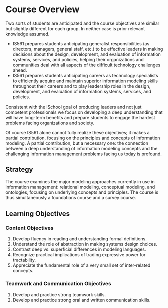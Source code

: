 # Course Overview

Two sorts of students are anticipated and the course
objectives are similar but slightly different for each group. In
neither case is prior relevant knowledge assumed.

- IS561 prepares students anticipating generalist responsibilities
  (as directors, managers, general staff, etc.) to be effective
  leaders in making decisions about the design, development, and
  evaluation of information systems, services, and policies, helping
  their organizations and communities deal with all aspects of the
  difficult technology challenges ahead.
- IS561 prepares students anticipating careers as technology
  specialists to efficiently acquire and maintain superior information
  modeling skills throughout their careers and to play leadership
  roles in the design, development, and evaluation of information
  systems, services, and policies.

Consistent with the iSchool goal of producing leaders and not just
competent professionals we focus on developing a deep understanding
that will have long-term benefits and prepare students to engage the
hardest problems facing organizations and society.

Of course IS561 alone cannot fully realize these objectives; it
makes a partial contribution, focusing on the principles and concepts
of information modeling. A partial contribution, but a necessary one:
the connection between a deep understanding of information modeling
concepts and the challenging information management problems facing us
today is profound.

## Strategy

The course examines the major modeling approaches currently
in use in information management: relational modeling, conceptual
modeling, and ontologies, focusing on underlying concepts
and principles. The course is thus simultaneously a foundations course
and a survey course.



## Learning Objectives

### Content Objectives
1. Develop fluency in reading and understanding formal definitions.
2. Understand the role of abstraction in making systems design choices.
3. Contrast deep vs. superficial differences in modeling languages.
4. Recognize practical implications of trading expressive power for tractability.
5. Appreciate the fundamental role of a very small set of inter-related concepts.

### Teamwork and Communication Objectives
1. Develop and practice strong teamwork skills.
2. Develop and practice strong oral and written communication skills.
